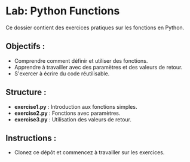 # Lab: Python Functions

Ce dossier contient des exercices pratiques sur les fonctions en Python. 

## Objectifs :
- Comprendre comment définir et utiliser des fonctions.
- Apprendre à travailler avec des paramètres et des valeurs de retour.
- S'exercer à écrire du code réutilisable.

## Structure :
- **exercise1.py** : Introduction aux fonctions simples.
- **exercise2.py** : Fonctions avec paramètres.
- **exercise3.py** : Utilisation des valeurs de retour.

## Instructions :
- Clonez ce dépôt et commencez à travailler sur les exercices.
